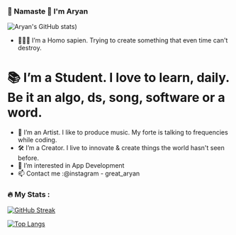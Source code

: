 ### 👋 Namaste 🙏 I'm Aryan

![Aryan's GitHub stats](https://github-readme-stats.vercel.app/api?username=great-aryan&theme=dark&show_icons=true&hide=contribs,issues))

- 🙎🏽‍♂️ I’m a Homo sapien. Trying to create something that even time can't destroy.
# 📚 I’m a Student. I love to learn, daily. Be it an algo, ds, song, software or a word.
- 🎨 I’m an Artist. I like to produce music. My forte is talking to frequencies while coding.
- 🛠  I’m a Creator. I live to innovate & create things the world hasn't seen before.
- 👀 I’m interested in App Development
- 📫 Contact me :@instagram - great_aryan

### :fire: My Stats :
[![GitHub Streak](http://github-readme-streak-stats.herokuapp.com?user=great-aryan&theme=dark&background=000000)](https://git.io/streak-stats)

[![Top Langs](https://github-readme-stats.vercel.app/api/top-langs/?username=great-aryan&layout=compact&theme=vision-friendly-dark)](https://github.com/anuraghazra/github-readme-stats)

<!---
great-aryan/great-aryan is a ✨ special ✨ repository because its `README.md` (this file) appears on your GitHub profile.
You can click the Preview link to take a look at your changes.
--->
